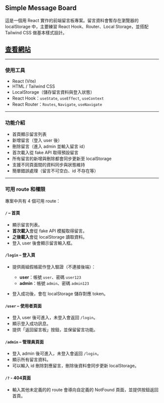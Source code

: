 
## Simple Message Board

這是一個用 React 實作的前端留言板專案。留言資料會暫存在瀏覽器的 localStorage 中，主要練習 React Hook、Router、Local Storage，並搭配 Tailwind CSS 做基本樣式設計。

## [查看網站](https://message-board-tau.vercel.app/)

---

### 使用工具

* React (Vite)
* HTML / Tailwind CSS
* LocalStorage（儲存留言資料與登入狀態）
* React Hook：`useState`, `useEffect`, `useContext`
* React Router：`Routes`, `Navigate`, `useNavigate`

---

### 功能介紹

* 首頁顯示留言列表
* 新增留言（登入 user 後）
* 刪除留言（進入 admin 並輸入留言 id）
* 首次載入從 fake API 取得預設留言
* 所有留言的新增與刪除都會同步更新至 localStorage
* 支援不同頁面間的資料同步與狀態維持
* 簡單錯誤處理（留言不可空白、id 不存在等）

---

### 可用 route 和權限

專案中共有 4 個可用 route：

#### `/` – 首頁

* 顯示留言列表。
* **首次載入**會從 fake API 模擬取得留言。
* **之後載入**會從 localStorage 讀取資料。
* 登入 user 後會顯示留言輸入框。

#### `/login` – 登入頁

* 提供兩組假帳密作登入驗證（不連接後端）：

  * **user**：帳號 `user`、密碼 `user123`
  * **admin**：帳號 `admin`、密碼 `admin123`
* 登入成功後，會在 localStorage 儲存對應 token。

#### `/user` – 使用者頁面

* 登入 user 後可進入，未登入會返回 `/login`。
* 顯示登入成功訊息。
* 提供「返回留言板」按鈕，並保留留言功能。

#### `/admin` – 管理員頁面

* 登入 admin 後可進入，未登入會返回 `/login`。
* 顯示所有留言資料。
* 可以輸入 id 刪除對應留言，刪除後資料會同步更新 localStorage。

#### `/?` - 404頁面
* 輸入其他未定義的的 route 會導向自定義的 NotFound 頁面，並提供按鈕返回首頁。

